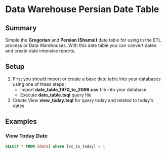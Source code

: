 # Data Warehouse Persian Date Table
## Summary
Simple the **Gregorian** and **Persian (Shamsi)** date table for using in the ETL process or Data Warehouses. With this date table you can convert dates and create date intensive reports. 
## Setup
1. First you should import or create a base date table into your databases using one of thess steps :
    - Import **date_table_1970_to_2099.csv** file into your database    
    - Execute **date_table.tsql** query file
2. Create View **view_today.tsql** for query today and related to today's dates
## Examples
### View Today Date
```sql
SELECT * FROM [date] where [cc_is_today] = 1
```